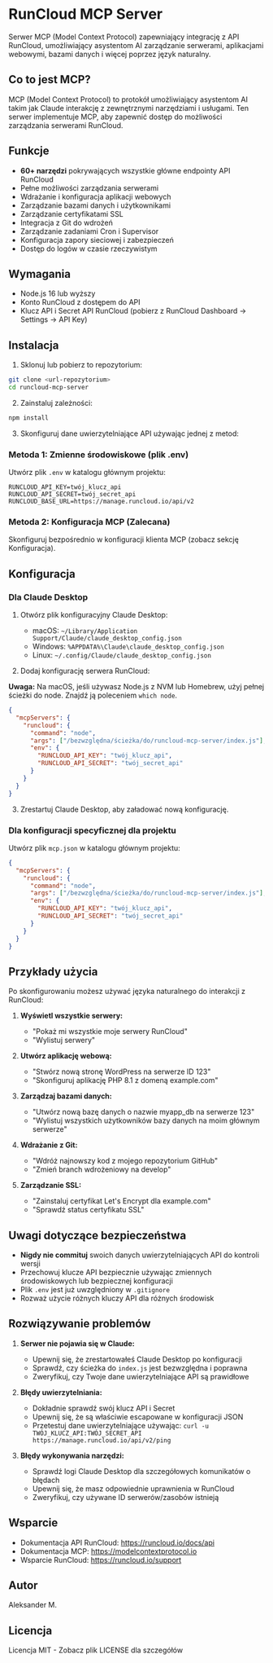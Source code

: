 # RunCloud MCP Server

Serwer MCP (Model Context Protocol) zapewniający integrację z API RunCloud, umożliwiający asystentom AI zarządzanie serwerami, aplikacjami webowymi, bazami danych i więcej poprzez język naturalny.

## Co to jest MCP?

MCP (Model Context Protocol) to protokół umożliwiający asystentom AI takim jak Claude interakcję z zewnętrznymi narzędziami i usługami. Ten serwer implementuje MCP, aby zapewnić dostęp do możliwości zarządzania serwerami RunCloud.

## Funkcje

- **60+ narzędzi** pokrywających wszystkie główne endpointy API RunCloud
- Pełne możliwości zarządzania serwerami
- Wdrażanie i konfiguracja aplikacji webowych
- Zarządzanie bazami danych i użytkownikami
- Zarządzanie certyfikatami SSL
- Integracja z Git do wdrożeń
- Zarządzanie zadaniami Cron i Supervisor
- Konfiguracja zapory sieciowej i zabezpieczeń
- Dostęp do logów w czasie rzeczywistym

## Wymagania

- Node.js 16 lub wyższy
- Konto RunCloud z dostępem do API
- Klucz API i Secret API RunCloud (pobierz z RunCloud Dashboard → Settings → API Key)

## Instalacja

1. Sklonuj lub pobierz to repozytorium:
```bash
git clone <url-repozytorium>
cd runcloud-mcp-server
```

2. Zainstaluj zależności:
```bash
npm install
```

3. Skonfiguruj dane uwierzytelniające API używając jednej z metod:

### Metoda 1: Zmienne środowiskowe (plik .env)
Utwórz plik `.env` w katalogu głównym projektu:
```env
RUNCLOUD_API_KEY=twój_klucz_api
RUNCLOUD_API_SECRET=twój_secret_api
RUNCLOUD_BASE_URL=https://manage.runcloud.io/api/v2
```

### Metoda 2: Konfiguracja MCP (Zalecana)
Skonfiguruj bezpośrednio w konfiguracji klienta MCP (zobacz sekcję Konfiguracja).

## Konfiguracja

### Dla Claude Desktop

1. Otwórz plik konfiguracyjny Claude Desktop:
   - macOS: `~/Library/Application Support/Claude/claude_desktop_config.json`
   - Windows: `%APPDATA%\Claude\claude_desktop_config.json`
   - Linux: `~/.config/Claude/claude_desktop_config.json`

2. Dodaj konfigurację serwera RunCloud:

**Uwaga:** Na macOS, jeśli używasz Node.js z NVM lub Homebrew, użyj pełnej ścieżki do node. Znajdź ją poleceniem `which node`.

```json
{
  "mcpServers": {
    "runcloud": {
      "command": "node",
      "args": ["/bezwzględna/ścieżka/do/runcloud-mcp-server/index.js"],
      "env": {
        "RUNCLOUD_API_KEY": "twój_klucz_api",
        "RUNCLOUD_API_SECRET": "twój_secret_api"
      }
    }
  }
}
```

3. Zrestartuj Claude Desktop, aby załadować nową konfigurację.

### Dla konfiguracji specyficznej dla projektu

Utwórz plik `mcp.json` w katalogu głównym projektu:

```json
{
  "mcpServers": {
    "runcloud": {
      "command": "node",
      "args": ["/bezwzględna/ścieżka/do/runcloud-mcp-server/index.js"],
      "env": {
        "RUNCLOUD_API_KEY": "twój_klucz_api",
        "RUNCLOUD_API_SECRET": "twój_secret_api"
      }
    }
  }
}
```

## Przykłady użycia

Po skonfigurowaniu możesz używać języka naturalnego do interakcji z RunCloud:

1. **Wyświetl wszystkie serwery:**
   - "Pokaż mi wszystkie moje serwery RunCloud"
   - "Wylistuj serwery"

2. **Utwórz aplikację webową:**
   - "Stwórz nową stronę WordPress na serwerze ID 123"
   - "Skonfiguruj aplikację PHP 8.1 z domeną example.com"

3. **Zarządzaj bazami danych:**
   - "Utwórz nową bazę danych o nazwie myapp_db na serwerze 123"
   - "Wylistuj wszystkich użytkowników bazy danych na moim głównym serwerze"

4. **Wdrażanie z Git:**
   - "Wdróż najnowszy kod z mojego repozytorium GitHub"
   - "Zmień branch wdrożeniowy na develop"

5. **Zarządzanie SSL:**
   - "Zainstaluj certyfikat Let's Encrypt dla example.com"
   - "Sprawdź status certyfikatu SSL"

## Uwagi dotyczące bezpieczeństwa

- **Nigdy nie commituj** swoich danych uwierzytelniających API do kontroli wersji
- Przechowuj klucze API bezpiecznie używając zmiennych środowiskowych lub bezpiecznej konfiguracji
- Plik `.env` jest już uwzględniony w `.gitignore`
- Rozważ użycie różnych kluczy API dla różnych środowisk

## Rozwiązywanie problemów

1. **Serwer nie pojawia się w Claude:**
   - Upewnij się, że zrestartowałeś Claude Desktop po konfiguracji
   - Sprawdź, czy ścieżka do `index.js` jest bezwzględna i poprawna
   - Zweryfikuj, czy Twoje dane uwierzytelniające API są prawidłowe

2. **Błędy uwierzytelniania:**
   - Dokładnie sprawdź swój klucz API i Secret
   - Upewnij się, że są właściwie escapowane w konfiguracji JSON
   - Przetestuj dane uwierzytelniające używając: `curl -u TWÓJ_KLUCZ_API:TWÓJ_SECRET_API https://manage.runcloud.io/api/v2/ping`

3. **Błędy wykonywania narzędzi:**
   - Sprawdź logi Claude Desktop dla szczegółowych komunikatów o błędach
   - Upewnij się, że masz odpowiednie uprawnienia w RunCloud
   - Zweryfikuj, czy używane ID serwerów/zasobów istnieją

## Wsparcie

- Dokumentacja API RunCloud: https://runcloud.io/docs/api
- Dokumentacja MCP: https://modelcontextprotocol.io
- Wsparcie RunCloud: https://runcloud.io/support

## Autor

Aleksander M.

## Licencja

Licencja MIT - Zobacz plik LICENSE dla szczegółów